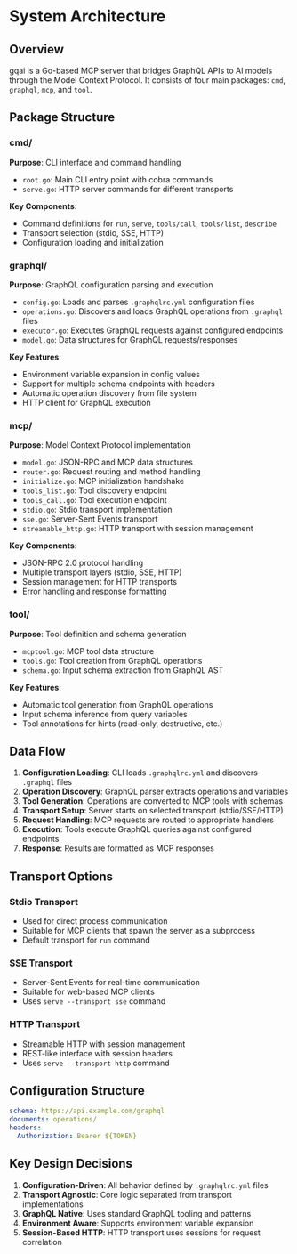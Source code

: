# System Architecture

## Overview
gqai is a Go-based MCP server that bridges GraphQL APIs to AI models through the Model Context Protocol. It consists of four main packages: `cmd`, `graphql`, `mcp`, and `tool`.

## Package Structure

### cmd/
**Purpose**: CLI interface and command handling
- `root.go`: Main CLI entry point with cobra commands
- `serve.go`: HTTP server commands for different transports

**Key Components**:
- Command definitions for `run`, `serve`, `tools/call`, `tools/list`, `describe`
- Transport selection (stdio, SSE, HTTP)
- Configuration loading and initialization

### graphql/
**Purpose**: GraphQL configuration parsing and execution
- `config.go`: Loads and parses `.graphqlrc.yml` configuration files
- `operations.go`: Discovers and loads GraphQL operations from `.graphql` files
- `executor.go`: Executes GraphQL requests against configured endpoints
- `model.go`: Data structures for GraphQL requests/responses

**Key Features**:
- Environment variable expansion in config values
- Support for multiple schema endpoints with headers
- Automatic operation discovery from file system
- HTTP client for GraphQL execution

### mcp/
**Purpose**: Model Context Protocol implementation
- `model.go`: JSON-RPC and MCP data structures
- `router.go`: Request routing and method handling
- `initialize.go`: MCP initialization handshake
- `tools_list.go`: Tool discovery endpoint
- `tools_call.go`: Tool execution endpoint
- `stdio.go`: Stdio transport implementation
- `sse.go`: Server-Sent Events transport
- `streamable_http.go`: HTTP transport with session management

**Key Components**:
- JSON-RPC 2.0 protocol handling
- Multiple transport layers (stdio, SSE, HTTP)
- Session management for HTTP transports
- Error handling and response formatting

### tool/
**Purpose**: Tool definition and schema generation
- `mcptool.go`: MCP tool data structure
- `tools.go`: Tool creation from GraphQL operations
- `schema.go`: Input schema extraction from GraphQL AST

**Key Features**:
- Automatic tool generation from GraphQL operations
- Input schema inference from query variables
- Tool annotations for hints (read-only, destructive, etc.)

## Data Flow

1. **Configuration Loading**: CLI loads `.graphqlrc.yml` and discovers `.graphql` files
2. **Operation Discovery**: GraphQL parser extracts operations and variables
3. **Tool Generation**: Operations are converted to MCP tools with schemas
4. **Transport Setup**: Server starts on selected transport (stdio/SSE/HTTP)
5. **Request Handling**: MCP requests are routed to appropriate handlers
6. **Execution**: Tools execute GraphQL queries against configured endpoints
7. **Response**: Results are formatted as MCP responses

## Transport Options

### Stdio Transport
- Used for direct process communication
- Suitable for MCP clients that spawn the server as a subprocess
- Default transport for `run` command

### SSE Transport
- Server-Sent Events for real-time communication
- Suitable for web-based MCP clients
- Uses `serve --transport sse` command

### HTTP Transport
- Streamable HTTP with session management
- REST-like interface with session headers
- Uses `serve --transport http` command

## Configuration Structure

```yaml
schema: https://api.example.com/graphql
documents: operations/
headers:
  Authorization: Bearer ${TOKEN}
```

## Key Design Decisions

1. **Configuration-Driven**: All behavior defined by `.graphqlrc.yml` files
2. **Transport Agnostic**: Core logic separated from transport implementations
3. **GraphQL Native**: Uses standard GraphQL tooling and patterns
4. **Environment Aware**: Supports environment variable expansion
5. **Session-Based HTTP**: HTTP transport uses sessions for request correlation
